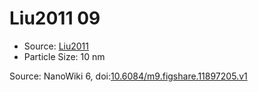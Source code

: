 <a name="material" />

# Liu2011 09
<script type="application/ld+json">
  {
    "@context": "https://schema.org/",
    "@type": "ChemicalSubstance",
    "@id": "https://egonw.github.io/nanowiki/nanowiki83.html#material",
    "http://purl.org/dc/terms/conformsTo":
      {
        "@type": "CreativeWork",
        "@id": "https://bioschemas.org/profiles/ChemicalSubstance/0.4-RELEASE/"
      },
    "identfier": "83",
    "name": "Liu2011 09",
    "url": "https://egonw.github.io/nanowiki/nanowiki83.html#material",
    "sameAs": "http://127.0.0.1/mediawiki/index.php/Special:URIResolver/Liu2011_09"
  }
</script>


* Source: [Liu2011](articleLiu2011.md)
* Particle Size: 10 nm


Source: NanoWiki 6, doi:[10.6084/m9.figshare.11897205.v1](https://doi.org/10.6084/m9.figshare.11897205.v1)
